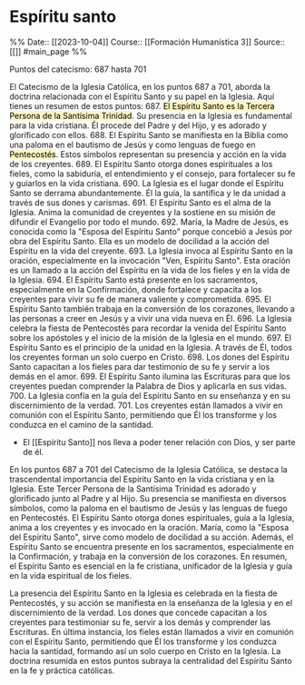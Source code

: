 # Espíritu santo

%%
Date:: [[2023-10-04]]
Course:: [[Formación Humanística 3]]
Source:: [[]] #main_page 
%%

Puntos del catecismo: 687 hasta 701

El Catecismo de la Iglesia Católica, en los puntos 687 a 701, aborda la doctrina relacionada con el Espíritu Santo y su papel en la Iglesia. Aquí tienes un resumen de estos puntos:
687. <mark style="background: #FFF3A3A6;">El Espíritu Santo es la Tercera Persona de la Santísima Trinidad</mark>. Su presencia en la Iglesia es fundamental para la vida cristiana. Él procede del Padre y del Hijo, y es adorado y glorificado con ellos.
688. El Espíritu Santo se manifiesta en la Biblia como una paloma en el bautismo de Jesús y como lenguas de fuego en <mark style="background: #FFF3A3A6;">Pentecostés</mark>. Estos símbolos representan su presencia y acción en la vida de los creyentes.
689. El Espíritu Santo otorga dones espirituales a los fieles, como la sabiduría, el entendimiento y el consejo, para fortalecer su fe y guiarlos en la vida cristiana.
690. La Iglesia es el lugar donde el Espíritu Santo se derrama abundantemente. Él la guía, la santifica y le da unidad a través de sus dones y carismas.
691. El Espíritu Santo es el alma de la Iglesia. Anima la comunidad de creyentes y la sostiene en su misión de difundir el Evangelio por todo el mundo.
692. María, la Madre de Jesús, es conocida como la "Esposa del Espíritu Santo" porque concebió a Jesús por obra del Espíritu Santo. Ella es un modelo de docilidad a la acción del Espíritu en la vida del creyente.
693. La Iglesia invoca al Espíritu Santo en la oración, especialmente en la invocación "Ven, Espíritu Santo". Esta oración es un llamado a la acción del Espíritu en la vida de los fieles y en la vida de la Iglesia.
694. El Espíritu Santo está presente en los sacramentos, especialmente en la Confirmación, donde fortalece y capacita a los creyentes para vivir su fe de manera valiente y comprometida.
695. El Espíritu Santo también trabaja en la conversión de los corazones, llevando a las personas a creer en Jesús y a vivir una vida nueva en Él.
696. La Iglesia celebra la fiesta de Pentecostés para recordar la venida del Espíritu Santo sobre los apóstoles y el inicio de la misión de la Iglesia en el mundo.
697. El Espíritu Santo es el principio de la unidad en la Iglesia. A través de Él, todos los creyentes forman un solo cuerpo en Cristo.
698. Los dones del Espíritu Santo capacitan a los fieles para dar testimonio de su fe y servir a los demás en el amor.
699. El Espíritu Santo ilumina las Escrituras para que los creyentes puedan comprender la Palabra de Dios y aplicarla en sus vidas.
700. La Iglesia confía en la guía del Espíritu Santo en su enseñanza y en su discernimiento de la verdad.
701. Los creyentes están llamados a vivir en comunión con el Espíritu Santo, permitiendo que Él los transforme y los conduzca en el camino de la santidad.

- El [[Espiritu Santo]] nos lleva a poder tener relación con Dios, y ser parte de él.

En los puntos 687 a 701 del Catecismo de la Iglesia Católica, se destaca la trascendental importancia del Espíritu Santo en la vida cristiana y en la Iglesia. Este Tercer Persona de la Santísima Trinidad es adorado y glorificado junto al Padre y al Hijo. Su presencia se manifiesta en diversos símbolos, como la paloma en el bautismo de Jesús y las lenguas de fuego en Pentecostés. El Espíritu Santo otorga dones espirituales, guía a la Iglesia, anima a los creyentes y es invocado en la oración. María, como la "Esposa del Espíritu Santo", sirve como modelo de docilidad a su acción. Además, el Espíritu Santo se encuentra presente en los sacramentos, especialmente en la Confirmación, y trabaja en la conversión de los corazones. En resumen, el Espíritu Santo es esencial en la fe cristiana, unificador de la Iglesia y guía en la vida espiritual de los fieles.

La presencia del Espíritu Santo en la Iglesia es celebrada en la fiesta de Pentecostés, y su acción se manifiesta en la enseñanza de la Iglesia y en el discernimiento de la verdad. Los dones que concede capacitan a los creyentes para testimoniar su fe, servir a los demás y comprender las Escrituras. En última instancia, los fieles están llamados a vivir en comunión con el Espíritu Santo, permitiendo que Él los transforme y los conduzca hacia la santidad, formando así un solo cuerpo en Cristo en la Iglesia. La doctrina resumida en estos puntos subraya la centralidad del Espíritu Santo en la fe y práctica católicas.

